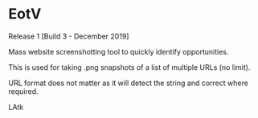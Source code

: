 # EotV
Release 1 [Build 3 - December 2019]

Mass website screenshotting tool to quickly identify opportunities.

This is used for taking .png snapshots of a list of multiple URLs (no limit).

URL format does not matter as it will detect the string and correct where required.

LAtk
